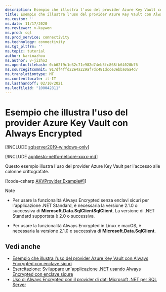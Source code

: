 ```yaml
---
description: Esempio che illustra l'uso del provider Azure Key Vault con Always Encrypted
title: Esempio che illustra l'uso del provider Azure Key Vault con Always Encrypted | Microsoft Docs
ms.custom: ''
ms.date: 11/17/2020
ms.reviewer: v-kaywon
ms.prod: sql
ms.prod_service: connectivity
ms.technology: connectivity
ms.tgt_pltfrm: ''
ms.topic: tutorial
author: karinazhou
ms.author: v-jizho2
ms.openlocfilehash: 0cb62f9c1e32c71e982d74eb5fc868fb64020b76
ms.sourcegitcommit: 917df4ffd22e4a229af7dc481dcce3ebba0aa4d7
ms.translationtype: MT
ms.contentlocale: it-IT
ms.lasthandoff: 02/10/2021
ms.locfileid: "100042811"
---
```

# <a name="example-demonstrating-use-of-azure-key-vault-provider-with-always-encrypted"></a>Esempio che illustra l'uso del provider Azure Key Vault con Always Encrypted

[!INCLUDE [sqlserver2019-windows-only](../../../includes/applies-to-version/sqlserver2019-windows-only.md)]

[!INCLUDE [appliesto-netfx-netcore-xxxx-md](../../../includes/appliesto-netfx-netcore-netst-md.md)]

Questo esempio illustra l'uso del provider Azure Key Vault per l'accesso alle colonne crittografate.

[!code-csharp [AKVProvider Example#1](~/../sqlclient/doc/samples/AzureKeyVaultProviderExample.cs#1)]

> [!NOTE]
> - Per usare la funzionalità Always Encrypted senza enclavi sicuri per l'applicazione .NET Standard, è necessaria la versione 2.1.0 o successiva di **Microsoft.Data.SqlClientSqlClient**. La versione di .NET Standard supportata è 2.0 o successiva. 
>
> - Per usare la funzionalità Always Encrypted in Linux e macOS, è necessaria la versione 2.1.0 o successiva di **Microsoft.Data.SqlClient**.

## <a name="see-also"></a>Vedi anche

- [Esempio che illustra l'uso del provider Azure Key Vault con Always Encrypted con enclave sicuri](azure-key-vault-enclave-example.md)
- [Esercitazione: Sviluppare un'applicazione .NET usando Always Encrypted con enclave sicure](tutorial-always-encrypted-enclaves-develop-net-apps.md)
- [Uso di Always Encrypted con il provider di dati Microsoft .NET per SQL Server](sqlclient-support-always-encrypted.md)
